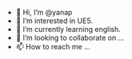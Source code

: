 - 👋 Hi, I’m @yanap
- 👀 I’m interested in UE5.
- 🌱 I’m currently learning english.
- 💞️ I’m looking to collaborate on ...
- 📫 How to reach me ...

<!---
yanap/yanap is a ✨ special ✨ repository because its `README.md` (this file) appears on your GitHub profile.
You can click the Preview link to take a look at your changes.
--->
